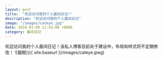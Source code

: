```yaml
---
layout: post
title:  "欢迎访问我的个人晨间日记!"
description: "欢迎访问我的个人晨间日记"
image: "/images/cateye.jpg"
date: 2018-01-09 11:54:00 +0800
category: 晨间日记
---
```

欢迎访问我的个人晨间日记！该私人博客目前处于建设中，布局和样式将不定期修改！
![猫眼]({{ site.baseurl }}/images/cateye.jpeg)
